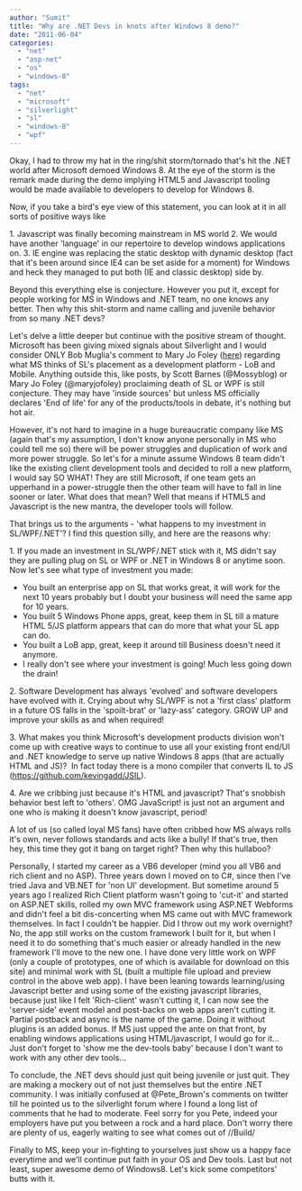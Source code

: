 ```yaml
---
author: "Sumit"
title: "Why are .NET Devs in knots after Windows 8 demo?"
date: "2011-06-04"
categories: 
  - "net"
  - "asp-net"
  - "os"
  - "windows-8"
tags: 
  - "net"
  - "microsoft"
  - "silverlight"
  - "sl"
  - "windows-8"
  - "wpf"
---
```


Okay, I had to throw my hat in the ring/shit storm/tornado that's hit the .NET world after Microsoft demoed Windows 8. At the eye of the storm is the remark made during the demo implying HTML5 and Javascript tooling would be made available to developers to develop for Windows 8.

Now, if you take a bird's eye view of this statement, you can look at it in all sorts of positive ways like

1\. Javascript was finally becoming mainstream in MS world 2. We would have another 'language' in our repertoire to develop windows applications on. 3. IE engine was replacing the static desktop with dynamic desktop (fact that it's been around since IE4 can be set aside for a moment) for Windows and heck they managed to put both (IE and classic desktop) side by.

Beyond this everything else is conjecture. However you put it, except for people working for MS in Windows and .NET team, no one knows any better. Then why this shit-storm and name calling and juvenile behavior from so many .NET devs?

Let's delve a little deeper but continue with the positive stream of thought. Microsoft has been giving mixed signals about Silverlight and I would consider ONLY Bob Muglia's comment to Mary Jo Foley ([here](http://www.zdnet.com/blog/microsoft/microsoft-our-strategy-with-silverlight-has-shifted/7834 "Bob Muglia's interview with Mary Jo Foley")) regarding what MS thinks of SL's placement as a development platform - LoB and Mobile. Anything outside this, like posts, by Scott Barnes (@Mossyblog) or Mary Jo Foley (@maryjofoley) proclaiming death of SL or WPF is still conjecture. They may have 'inside sources' but unless MS officially declares 'End of life' for any of the products/tools in debate, it's nothing but hot air.

However, it's not hard to imagine in a huge bureaucratic company like MS (again that's my assumption, I don't know anyone personally in MS who could tell me so) there will be power struggles and duplication of work and more power struggle. So let's for a minute assume Windows 8 team didn't like the existing client development tools and decided to roll a new platform, I would say SO WHAT! They are still Microsoft, if one team gets an upperhand in a power-struggle then the other team will have to fall in line sooner or later. What does that mean? Well that means if HTML5 and Javascript is the new mantra, the developer tools will follow.

That brings us to the arguments - 'what happens to my investment in SL/WPF/.NET'? I find this question silly, and here are the reasons why:

1\. If you made an investment in SL/WPF/.NET stick with it, MS didn't say they are pulling plug on SL or WPF or .NET in Windows 8 or anytime soon. Now let's see what type of investment you made:

- You built an enterprise app on SL that works great, it will work for the next 10 years probably but I doubt your business will need the same app for 10 years.
- You built 5 Windows Phone apps, great, keep them in SL till a mature HTML 5/JS platform appears that can do more that what your SL app can do.
- You built a LoB app, great, keep it around till Business doesn't need it anymore.
- I really don't see where your investment is going! Much less going down the drain!

2\. Software Development has always 'evolved' and software developers have evolved with it. Crying about why SL/WPF is not a 'first class' platform in a future OS falls in the 'spoilt-brat' or 'lazy-ass' category. GROW UP and improve your skills as and when required!

3\. What makes you think Microsoft's development products division won't come up with creative ways to continue to use all your existing front end/UI and .NET knowledge to serve up native Windows 8 apps (that are actually HTML and JS)?  In fact today there is a mono compiler that converts IL to JS (https://github.com/kevingadd/JSIL).

4\. Are we cribbing just because it's HTML and javascript? That's snobbish behavior best left to 'others'. OMG JavaScript! is just not an argument and one who is making it doesn't know javascript, period!

A lot of us (so called loyal MS fans) have often cribbed how MS always rolls it's own, never follows standards and acts like a bully! If that's true, then hey, this time they got it bang on target right? Then why this hullaboo?

Personally, I started my career as a VB6 developer (mind you all VB6 and rich client and no ASP). Three years down I moved on to C#, since then I've tried Java and VB.NET for 'non UI' development. But sometime around 5 years ago I realized Rich Client platform wasn't going to 'cut-it' and started on ASP.NET skills, rolled my own MVC framework using ASP.NET Webforms and didn't feel a bit dis-concerting when MS came out with MVC framework themselves. In fact I couldn't be happier. Did I throw out my work overnight? No, the app still works on the custom framework I built for it, but when I need it to do something that's much easier or already handled in the new framework I'll move to the new one. I have done very little work on WPF (only a couple of prototypes, one of which is available for download on this site) and minimal work with SL (built a multiple file upload and preview control in the above web app). I have been leaning towards learning/using Javascript better and using some of the existing javascript libraries, because just like I felt 'Rich-client' wasn't cutting it, I can now see the 'server-side' event model and post-backs on web apps aren't cutting it. Partial postback and async is the name of the game. Doing it without plugins is an added bonus. If MS just upped the ante on that front, by enabling windows applications using HTML/javascript, I would go for it... Just don't forget to 'show me the dev-tools baby' because I don't want to work with any other dev tools...

To conclude, the .NET devs should just quit being juvenile or just quit. They are making a mockery out of not just themselves but the entire .NET community. I was initially confused at @Pete\_Brown's comments on twitter till he pointed us to the silverlight forum where I found a long list of comments that he had to moderate. Feel sorry for you Pete, indeed your employers have put you between a rock and a hard place. Don't worry there are plenty of us, eagerly waiting to see what comes out of //Build/

Finally to MS, keep your in-fighting to yourselves just show us a happy face everytime and we'll continue put faith in your OS and Dev tools. Last but not least, super awesome demo of Windows8. Let's kick some competitors' butts with it.
